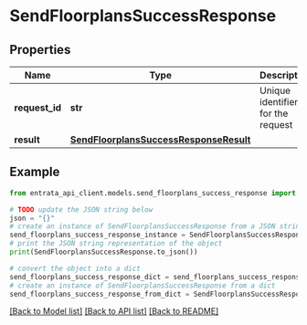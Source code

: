 # SendFloorplansSuccessResponse


## Properties

Name | Type | Description | Notes
------------ | ------------- | ------------- | -------------
**request_id** | **str** | Unique identifier for the request | 
**result** | [**SendFloorplansSuccessResponseResult**](SendFloorplansSuccessResponseResult.md) |  | 

## Example

```python
from entrata_api_client.models.send_floorplans_success_response import SendFloorplansSuccessResponse

# TODO update the JSON string below
json = "{}"
# create an instance of SendFloorplansSuccessResponse from a JSON string
send_floorplans_success_response_instance = SendFloorplansSuccessResponse.from_json(json)
# print the JSON string representation of the object
print(SendFloorplansSuccessResponse.to_json())

# convert the object into a dict
send_floorplans_success_response_dict = send_floorplans_success_response_instance.to_dict()
# create an instance of SendFloorplansSuccessResponse from a dict
send_floorplans_success_response_from_dict = SendFloorplansSuccessResponse.from_dict(send_floorplans_success_response_dict)
```
[[Back to Model list]](../README.md#documentation-for-models) [[Back to API list]](../README.md#documentation-for-api-endpoints) [[Back to README]](../README.md)


